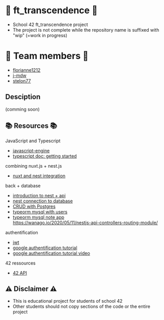 # :rocket: ft_transcendence :rocket:
* School 42 ft_transcendence project
* The project is not complete while the repository name is suffixed with "wip" (=work in progress)

# :space_invader: Team members :space_invader:
* [florianne1212](https://github.com/florianne1212)
* [j-mdw](https://github.com/j-mdw)
* [stelon77](https://github.com/stelon77)

## Desciption
(comming soon)

## :books: Resources :books:
JavaScript and Typescript </br>
* [javascript-engine](https://medium.com/jspoint/how-javascript-works-in-browser-and-node-ab7d0d09ac2f)
* [typescript doc: getting started](https://www.typescriptlang.org/docs/handbook/typescript-from-scratch.html)

combining nuxt.js + nest.js
* [nuxt and nest integration](https://davidjamesherzog.github.io/2021/03/28/nuxtjs-nestjs-integration/)

back + database </br>
* [introduction to nest + api](https://www.youtube.com/watch?v=F_oOtaxb0L8&ab_channel=Academind) </br>
* [nest connection to database](https://docs.nestjs.com/techniques/database) </br>
* [CRUD with Postgres](https://dev.to/rohanfaiyazkhan/nestjs-crud-with-postgres-cho) </br>
* [typeorm mysql with users](https://tkssharma.com/nestjs-crud-using-typeorm-and-mysql/) <br/>
* [typeorm mysql note app ](https://javascript.plainenglish.io/using-nestjs-mysql-typeorm-in-building-simple-notes-app-5cdbee9712e0) <br/>
https://wanago.io/2020/05/11/nestjs-api-controllers-routing-module/</br>

authentification </br>
* [jwt](https://jwt.io/introduction)
* [google authentification tutorial](https://dev.to/imichaelowolabi/how-to-implement-login-with-google-in-nest-js-2aoa)
* [google authentification tutorial video](https://www.youtube.com/watch?v=q8tZQxT4YPU&ab_channel=MariusEspejo)

42 ressources </br>
* [42 API](https://api.intra.42.fr/apidoc)


## :warning: Disclaimer :warning:
*  This is educational project for students of school 42
*  Other students should not copy sections of the code or the entire project
